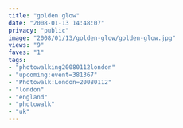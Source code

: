 ```yaml
---
title: "golden glow"
date: "2008-01-13 14:48:07"
privacy: "public"
image: "2008/01/13/golden-glow/golden-glow.jpg"
views: "9"
faves: "1"
tags:
- "photowalking20080112london"
- "upcoming:event=381367"
- "Photowalk:London=20080112"
- "london"
- "england"
- "photowalk"
- "uk"
---
```


